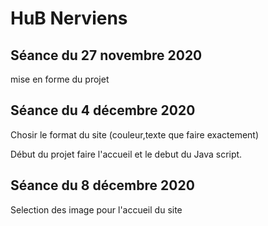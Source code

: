 # HuB Nerviens
## Séance du 27 novembre 2020
mise en forme du projet 


## Séance du 4 décembre 2020
Chosir le format du site (couleur,texte que faire exactement)

Début du projet faire l'accueil et le debut du Java script.


## Séance du 8 décembre 2020
Selection des image pour l'accueil du site 


